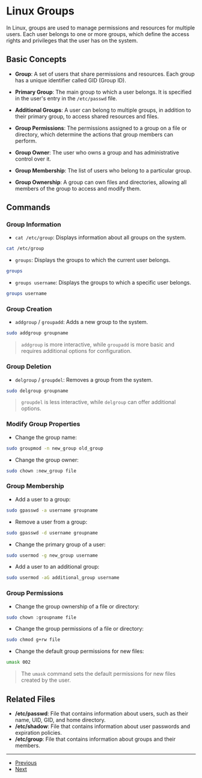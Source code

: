 # Linux Groups

In Linux, groups are used to manage permissions and resources for multiple users. Each user belongs to one or more groups, which define the access rights and privileges that the user has on the system.

## Basic Concepts

- **Group**: A set of users that share permissions and resources. Each group has a unique identifier called GID (Group ID).

- **Primary Group**: The main group to which a user belongs. It is specified in the user's entry in the `/etc/passwd` file.

- **Additional Groups**: A user can belong to multiple groups, in addition to their primary group, to access shared resources and files.

- **Group Permissions**: The permissions assigned to a group on a file or directory, which determine the actions that group members can perform.

- **Group Owner**: The user who owns a group and has administrative control over it.

- **Group Membership**: The list of users who belong to a particular group.

- **Group Ownership**: A group can own files and directories, allowing all members of the group to access and modify them.


## Commands

### Group Information

- `cat /etc/group`: Displays information about all groups on the system.

```bash
cat /etc/group
```

- `groups`: Displays the groups to which the current user belongs.

```bash
groups
```

- `groups username`: Displays the groups to which a specific user belongs.

```bash
groups username
```

### Group Creation

- `addgroup` / `groupadd`: Adds a new group to the system.

```bash
sudo addgroup groupname
```

> `addgroup` is more interactive, while `groupadd` is more basic and requires additional options for configuration.

### Group Deletion

- `delgroup` / `groupdel`: Removes a group from the system.

```bash
sudo delgroup groupname
```

> `groupdel` is less interactive, while `delgroup` can offer additional options.

### Modify Group Properties

- Change the group name:

```bash
sudo groupmod -n new_group old_group
```

- Change the group owner:

```bash
sudo chown :new_group file
```

### Group Membership

- Add a user to a group:

```bash
sudo gpasswd -a username groupname
```

- Remove a user from a group:

```bash
sudo gpasswd -d username groupname
```

- Change the primary group of a user:

```bash
sudo usermod -g new_group username
```

- Add a user to an additional group:

```bash
sudo usermod -aG additional_group username
```

### Group Permissions

- Change the group ownership of a file or directory:

```bash
sudo chown :groupname file
```

- Change the group permissions of a file or directory:

```bash
sudo chmod g+rw file
```

- Change the default group permissions for new files:

```bash
umask 002
```

> The `umask` command sets the default permissions for new files created by the user.

## Related Files

- **/etc/passwd**: File that contains information about users, such as their name, UID, GID, and home directory.
- **/etc/shadow**: File that contains information about user passwords and expiration policies.
- **/etc/group**: File that contains information about groups and their members.

---

- [Previous](./4-users.md)
- [Next](./6-permissions.md)
